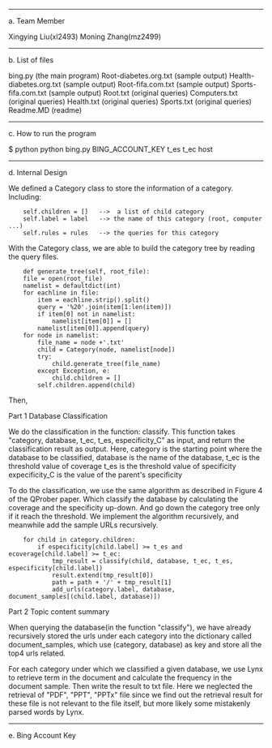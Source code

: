 ----------------
a. Team Member

Xingying Liu(xl2493)
Moning Zhang(mz2499)

----------------
b. List of files

bing.py (the main program)
Root-diabetes.org.txt (sample output)
Health-diabetes.org.txt (sample output)
Root-fifa.com.txt (sample output)
Sports-fifa.com.txt (sample output)
Root.txt (original queries)
Computers.txt (original queries)
Health.txt (original queries)
Sports.txt (original queries)
Readme.MD (readme)

----------------
c. How to run the program

$ python python bing.py BING_ACCOUNT_KEY t_es t_ec host

----------------
d. Internal Design

We defined a Category class to store the information of a category. Including:

        self.children = []   -->  a list of child category
        self.label = label   --> the name of this category (root, computer ...)
        self.rules = rules   --> the queries for this category

With the Category class, we are able to build the category tree by reading the query files.

        def generate_tree(self, root_file):
        file = open(root_file)
        namelist = defaultdict(int)
        for eachline in file:
            item = eachline.strip().split()
            query = '%20'.join(item[1:len(item)])
            if item[0] not in namelist:
                namelist[item[0]] = []
            namelist[item[0]].append(query)
        for node in namelist:
            file_name = node +'.txt'
            child = Category(node, namelist[node])
            try:
                child.generate_tree(file_name)
            except Exception, e:
                child.children = []
            self.children.append(child)

Then,

Part 1  Database Classification

We do the classification in the function: classify. This function takes "category, database, t_ec, t_es, especificity_C" as input, and return the classification result as output.
Here,
    category is the starting point where the database to be classified,
    database is the name of the database,
    t_ec is the threshold value of coverage
    t_es is the threshold value of specificity
    expecificity_C is the value of the parent's specificity

To do the classification, we use the same algorithm as described in Figure 4 of the QProber paper. Which classify the database by calculating the coverage and the specificity up-down. And go down the category tree only if it reach the threshold.
We implement the algorithm recursively, and meanwhile add the sample URLs recursively.

        for child in category.children:
            if especificity[child.label] >= t_es and ecoverage[child.label] >= t_ec:
                tmp_result = classify(child, database, t_ec, t_es, especificity[child.label])
                result.extend(tmp_result[0])
                path = path + '/' + tmp_result[1]
                add_urls(category.label, database, document_samples[(child.label, database)])


Part 2 Topic content summary

When querying the database(in the function "classify"), we have already recursively stored the urls under each category into the dictionary called document_samples, which use (category, database) as key and store all the top4 urls related.

For each category under which we classified a given database, we use Lynx to retrieve term in the document and calculate the frequency in the document sample. Then write the result to txt file.
Here we neglected the retrieval of "PDF", "PPT", "PPTx" file since we find out the retrieval result for these file is not relevant to the file itself, but more likely some mistakenly parsed words by Lynx.


----------------
e. Bing Account Key

